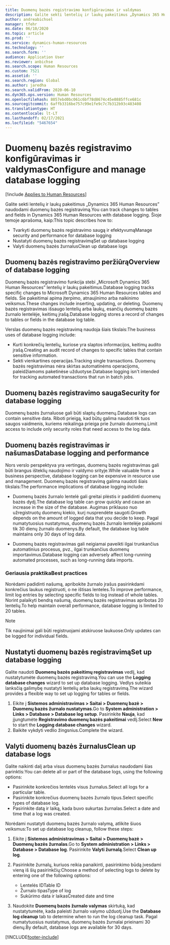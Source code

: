 ```yaml
---
title: Duomenų bazės registravimo konfigūravimas ir valdymas
description: Galite sekti lentelių ir laukų pakeitimus „Dynamics 365 Human Resources” naudodami duomenų bazės registravimą.
author: andreabichsel
manager: tfehr
ms.date: 06/10/2020
ms.topic: article
ms.prod: ''
ms.service: dynamics-human-resources
ms.technology: ''
ms.search.form: ''
audience: Application User
ms.reviewer: anbichse
ms.search.scope: Human Resources
ms.custom: 7521
ms.assetid: ''
ms.search.region: Global
ms.author: jaredha
ms.search.validFrom: 2020-06-10
ms.dyn365.ops.version: Human Resources
ms.openlocfilehash: 8057ebd0bc061c6bf78d8674c45e0885ffce681c
ms.sourcegitcommit: 6affb3316be757c99e1fe9c7c7b312b93c483408
ms.translationtype: HT
ms.contentlocale: lt-LT
ms.lasthandoff: 02/17/2021
ms.locfileid: "5467654"
---
```

# <a name="configure-and-manage-database-logging"></a><span data-ttu-id="224ad-103">Duomenų bazės registravimo konfigūravimas ir valdymas</span><span class="sxs-lookup"><span data-stu-id="224ad-103">Configure and manage database logging</span></span>

[!include [Applies to Human Resources](../includes/applies-to-hr.md)]

<span data-ttu-id="224ad-104">Galite sekti lentelių ir laukų pakeitimus „Dynamics 365 Human Resources” naudodami duomenų bazės registravimą.</span><span class="sxs-lookup"><span data-stu-id="224ad-104">You can track changes to tables and fields in Dynamics 365 Human Resources with database logging.</span></span> <span data-ttu-id="224ad-105">Šioje temoje aprašoma, kaip:</span><span class="sxs-lookup"><span data-stu-id="224ad-105">This topic describes how to:</span></span>

- <span data-ttu-id="224ad-106">Tvarkyti duomenų bazės registravimo saugą ir efektyvumą</span><span class="sxs-lookup"><span data-stu-id="224ad-106">Manage security and performance for database logging</span></span>
- <span data-ttu-id="224ad-107">Nustatyti duomenų bazės registravimą</span><span class="sxs-lookup"><span data-stu-id="224ad-107">Set up database logging</span></span>
- <span data-ttu-id="224ad-108">Valyti duomenų bazės žurnalus</span><span class="sxs-lookup"><span data-stu-id="224ad-108">Clean up database logs</span></span>

## <a name="overview-of-database-logging"></a><span data-ttu-id="224ad-109">Duomenų bazės registravimo peržiūrą</span><span class="sxs-lookup"><span data-stu-id="224ad-109">Overview of database logging</span></span>

<span data-ttu-id="224ad-110">Duomenų bazės registravimo funkcija stebi „Microsoft Dynamics 365 Human Resources” lentelių ir laukų pakeitimus.</span><span class="sxs-lookup"><span data-stu-id="224ad-110">Database logging tracks specific changes to Microsoft Dynamics 365 Human Resources tables and fields.</span></span> <span data-ttu-id="224ad-111">Šie pakeitimai apima įterpimo, atnaujinimo arba naikinimo veiksmus.</span><span class="sxs-lookup"><span data-stu-id="224ad-111">These changes include inserting, updating, or deleting.</span></span> <span data-ttu-id="224ad-112">Duomenų bazės registravimas išsaugo lentelių arba laukų, esančių duomenų bazės žurnalo lentelėje, keitimų įrašą.</span><span class="sxs-lookup"><span data-stu-id="224ad-112">Database logging stores a record of changes to tables or fields in the database log table.</span></span>

<span data-ttu-id="224ad-113">Verslas duomenų bazės registravimą naudoja šiais tikslais:</span><span class="sxs-lookup"><span data-stu-id="224ad-113">The business uses of database logging include:</span></span>

- <span data-ttu-id="224ad-114">Kurti konkrečių lentelių, kuriose yra slaptos informacijos, keitimų audito įrašą.</span><span class="sxs-lookup"><span data-stu-id="224ad-114">Creating an audit record of changes to specific tables that contain sensitive information.</span></span>
- <span data-ttu-id="224ad-115">Sekti vienkartines operacijas.</span><span class="sxs-lookup"><span data-stu-id="224ad-115">Tracking single transactions.</span></span> <span data-ttu-id="224ad-116">Duomenų bazės registravimas nėra skirtas automatinėms operacijoms, paleidžiamoms paketinėse užduotyse.</span><span class="sxs-lookup"><span data-stu-id="224ad-116">Database logging isn't intended for tracking automated transactions that run in batch jobs.</span></span>

## <a name="security-for-database-logging"></a><span data-ttu-id="224ad-117">Duomenų bazės registravimo sauga</span><span class="sxs-lookup"><span data-stu-id="224ad-117">Security for database logging</span></span>

<span data-ttu-id="224ad-118">Duomenų bazės žurnaluose gali būti slaptų duomenų.</span><span class="sxs-lookup"><span data-stu-id="224ad-118">Database logs can contain sensitive data.</span></span> <span data-ttu-id="224ad-119">Riboti prieigą, kad būtų galima naudoti tik tuos saugos vaidmenis, kuriems reikalinga prieiga prie žurnalo duomenų.</span><span class="sxs-lookup"><span data-stu-id="224ad-119">Limit access to include only security roles that need access to the log data.</span></span>

## <a name="database-logging-and-performance"></a><span data-ttu-id="224ad-120">Duomenų bazės registravimas ir našumas</span><span class="sxs-lookup"><span data-stu-id="224ad-120">Database logging and performance</span></span>

<span data-ttu-id="224ad-121">Nors verslo perspektyva yra vertingas, duomenų bazės registravimas gali būti brangus išteklių naudojimo ir valdymo srityje.</span><span class="sxs-lookup"><span data-stu-id="224ad-121">While valuable from a business perspective, database logging can be expensive in resource use and management.</span></span> <span data-ttu-id="224ad-122">Duomenų bazės registravimą galima naudoti šiais tikslais:</span><span class="sxs-lookup"><span data-stu-id="224ad-122">The performance implications of database logging include:</span></span>

- <span data-ttu-id="224ad-123">Duomenų bazės žurnalo lentelė gali greitai plėstis ir padidinti duomenų bazės dydį.</span><span class="sxs-lookup"><span data-stu-id="224ad-123">The database log table can grow quickly and cause an increase in the size of the database.</span></span> <span data-ttu-id="224ad-124">Augimas priklauso nuo užregistruotų duomenų kiekio, kurį nusprendėte saugoti.</span><span class="sxs-lookup"><span data-stu-id="224ad-124">Growth depends on the amount of logged data that you decide to keep.</span></span> <span data-ttu-id="224ad-125">Pagal numatytuosius nustatymus, duomenų bazės žurnalo lentelėje palaikomi tik 30 dienų žurnalo duomenys.</span><span class="sxs-lookup"><span data-stu-id="224ad-125">By default, the database log table maintains only 30 days of log data.</span></span> 

- <span data-ttu-id="224ad-126">Duomenų bazės registravimas gali neigiamai paveikti ilgai trunkančius automatinius procesus, pvz., ilgai trunkančius duomenų importavimus.</span><span class="sxs-lookup"><span data-stu-id="224ad-126">Database logging can adversely affect long-running automated processes, such as long-running data imports.</span></span>

### <a name="best-practices"></a><span data-ttu-id="224ad-127">Geriausia praktika</span><span class="sxs-lookup"><span data-stu-id="224ad-127">Best practices</span></span>

<span data-ttu-id="224ad-128">Norėdami padidinti našumą, apribokite žurnalo įrašus pasirinkdami konkrečius laukus registruoti, o ne ištisas lenteles.</span><span class="sxs-lookup"><span data-stu-id="224ad-128">To improve performance, limit log entries by selecting specific fields to log instead of whole tables.</span></span> <span data-ttu-id="224ad-129">Norint palaikyti bendrą našumą, duomenų bazės registravimas apribotas 20 lentelių.</span><span class="sxs-lookup"><span data-stu-id="224ad-129">To help maintain overall performance, database logging is limited to 20 tables.</span></span>

> [!NOTE]
> <span data-ttu-id="224ad-130">Tik naujinimai gali būti registruojami atskiruose laukuose.</span><span class="sxs-lookup"><span data-stu-id="224ad-130">Only updates can be logged for individual fields.</span></span>

## <a name="set-up-database-logging"></a><span data-ttu-id="224ad-131">Nustatyti duomenų bazės registravimą</span><span class="sxs-lookup"><span data-stu-id="224ad-131">Set up database logging</span></span>

<span data-ttu-id="224ad-132">Galite naudoti **Duomenų bazės pakeitimų registravimas** vedlį, kad nustatytumėte duomenų bazės registravimą.</span><span class="sxs-lookup"><span data-stu-id="224ad-132">You can use the **Logging database changes** wizard to set up database logging.</span></span> <span data-ttu-id="224ad-133">Vedlys suteikia lanksčią galimybę nustatyti lentelių arba laukų registravimą.</span><span class="sxs-lookup"><span data-stu-id="224ad-133">The wizard provides a flexible way to set up logging for tables or fields.</span></span>

1. <span data-ttu-id="224ad-134">Eikite į **Sistemos administravimas > Saitai > Duomenų bazė > Duomenų bazės žurnalo nustatymas**.</span><span class="sxs-lookup"><span data-stu-id="224ad-134">Go to **System administration > Links > Database > Database log setup**.</span></span> <span data-ttu-id="224ad-135">Pasirinkite **Nauja**, kad įjungtumėte **Registravimo duomenų bazės pakeitimai** vedlį.</span><span class="sxs-lookup"><span data-stu-id="224ad-135">Select **New** to start the **Logging database changes** wizard.</span></span>
2. <span data-ttu-id="224ad-136">Baikite vykdyti vedlio žingsnius.</span><span class="sxs-lookup"><span data-stu-id="224ad-136">Complete the wizard.</span></span>

## <a name="clean-up-database-logs"></a><span data-ttu-id="224ad-137">Valyti duomenų bazės žurnalus</span><span class="sxs-lookup"><span data-stu-id="224ad-137">Clean up database logs</span></span>

<span data-ttu-id="224ad-138">Galite naikinti dalį arba visus duomenų bazės žurnalus naudodami šias parinktis:</span><span class="sxs-lookup"><span data-stu-id="224ad-138">You can delete all or part of the database logs, using the following options:</span></span>

- <span data-ttu-id="224ad-139">Pasirinkite konkrečios lentelės visus žurnalus.</span><span class="sxs-lookup"><span data-stu-id="224ad-139">Select all logs for a particular table.</span></span>
- <span data-ttu-id="224ad-140">Pasirinkite konkrečius duomenų bazės žurnalo tipus.</span><span class="sxs-lookup"><span data-stu-id="224ad-140">Select specific types of database log.</span></span>
- <span data-ttu-id="224ad-141">Pasirinkite datą ir laiką, kada buvo sukurtas žurnalas.</span><span class="sxs-lookup"><span data-stu-id="224ad-141">Select a date and time that a log was created.</span></span>

<span data-ttu-id="224ad-142">Norėdami nustatyti duomenų bazės žurnalo valymą, atlikite šiuos veiksmus:</span><span class="sxs-lookup"><span data-stu-id="224ad-142">To set up database log cleanup, follow these steps:</span></span> 

1. <span data-ttu-id="224ad-143">Eikite į **Sistemos administravimas > Saitai > Duomenų bazė > Duomenų bazės žurnalas**.</span><span class="sxs-lookup"><span data-stu-id="224ad-143">Go to **System administration > Links > Database > Database log**.</span></span> <span data-ttu-id="224ad-144">Pasirinkite **Valyti žurnalą**.</span><span class="sxs-lookup"><span data-stu-id="224ad-144">Select **Clean up log**.</span></span>

2. <span data-ttu-id="224ad-145">Pasirinkite žurnalų, kuriuos reikia panaikinti, pasirinkimo būdą įvesdami vieną iš šių pasirinkčių:</span><span class="sxs-lookup"><span data-stu-id="224ad-145">Choose a method of selecting logs to delete by entering one of the following options:</span></span>

   - <span data-ttu-id="224ad-146">Lentelės ID</span><span class="sxs-lookup"><span data-stu-id="224ad-146">Table ID</span></span>
   - <span data-ttu-id="224ad-147">Žurnalo tipas</span><span class="sxs-lookup"><span data-stu-id="224ad-147">Type of log</span></span>
   - <span data-ttu-id="224ad-148">Sukūrimo data ir laikas</span><span class="sxs-lookup"><span data-stu-id="224ad-148">Created date and time</span></span>

3. <span data-ttu-id="224ad-149">Naudokite **Duomenų bazės žurnalo valymas** skirtuką, kad nustatytumėte, kada paleisti žurnalo valymo užduotį.</span><span class="sxs-lookup"><span data-stu-id="224ad-149">Use the **Database log cleanup** tab to determine when to run the log cleanup task.</span></span> <span data-ttu-id="224ad-150">Pagal numatytuosius nustatymus, duomenų bazės žurnalai prieinami 30 dienų.</span><span class="sxs-lookup"><span data-stu-id="224ad-150">By default, database logs are available for 30 days.</span></span>


[!INCLUDE[footer-include](../includes/footer-banner.md)]